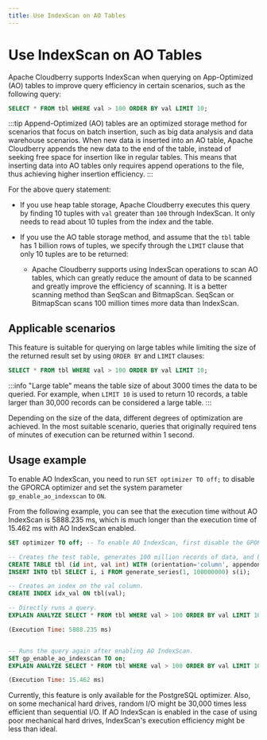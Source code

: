 ```yaml
---
title: Use IndexScan on AO Tables
---
```


# Use IndexScan on AO Tables

Apache Cloudberry supports IndexScan when querying on App-Optimized (AO) tables to improve query efficiency in certain scenarios, such as the following query:

```sql
SELECT * FROM tbl WHERE val > 100 ORDER BY val LIMIT 10;
```

:::tip
Append-Optimized (AO) tables are an optimized storage method for scenarios that focus on batch insertion, such as big data analysis and data warehouse scenarios. When new data is inserted into an AO table, Apache Cloudberry appends the new data to the end of the table, instead of seeking free space for insertion like in regular tables. This means that inserting data into AO tables only requires append operations to the file, thus achieving higher insertion efficiency.
:::

For the above query statement:

- If you use heap table storage, Apache Cloudberry executes this query by finding 10 tuples with `val` greater than `100` through IndexScan. It only needs to read about 10 tuples from the index and the table.
- If you use the AO table storage method, and assume that the `tbl` table has 1 billion rows of tuples, we specify through the `LIMIT` clause that only 10 tuples are to be returned:

    - Apache Cloudberry supports using IndexScan operations to scan AO tables, which can greatly reduce the amount of data to be scanned and greatly improve the efficiency of scanning. It is a better scanning method than SeqScan and BitmapScan. SeqScan or BitmapScan scans 100 million times more data than IndexScan.

## Applicable scenarios

This feature is suitable for querying on large tables while limiting the size of the returned result set by using  `ORDER BY` and `LIMIT` clauses:

```sql
SELECT * FROM tbl WHERE val > 100 ORDER BY val LIMIT 10;
```

:::info
"Large table" means the table size of about 3000 times the data to be queried. For example, when `LIMIT 10` is used to return 10 records, a table larger than 30,000 records can be considered a large table.
:::

Depending on the size of the data, different degrees of optimization are achieved. In the most suitable scenario, queries that originally required tens of minutes of execution can be returned within 1 second.

## Usage example

To enable AO IndexScan, you need to run `SET optimizer TO off;` to disable the GPORCA optimizer and set the system parameter `gp_enable_ao_indexscan` to `ON`.

From the following example, you can see that the execution time without AO IndexScan is 5888.235 ms, which is much longer than the execution time of 15.462 ms with AO IndexScan enabled.

```sql
SET optimizer TO off; -- To enable AO IndexScan, first disable the GPORCA optimizer.

-- Creates the test table, generates 100 million records of data, and builds index on the val column.
CREATE TABLE tbl (id int, val int) WITH (orientation='column', appendonly=true);
INSERT INTO tbl SELECT i, i FROM generate_series(1, 100000000) s(i);

-- Creates an index on the val column.
CREATE INDEX idx_val ON tbl(val);

-- Directly runs a query.
EXPLAIN ANALYZE SELECT * FROM tbl WHERE val > 100 ORDER BY val LIMIT 10;

(Execution Time: 5888.235 ms)


-- Runs the query again after enabling AO IndexScan.
SET gp_enable_ao_indexscan TO on;
EXPLAIN ANALYZE SELECT * FROM tbl WHERE val > 100 ORDER BY val LIMIT 10;

(Execution Time: 15.462 ms)
```

Currently, this feature is only available for the PostgreSQL optimizer. Also, on some mechanical hard drives, random I/O might be 30,000 times less efficient than sequential I/O. If AO IndexScan is enabled in the case of using poor mechanical hard drives, IndexScan's execution efficiency might be less than ideal.
